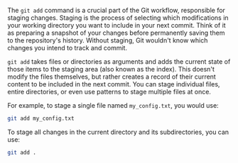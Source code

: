 The `git add` command is a crucial part of the Git workflow, responsible for staging changes. Staging is the process of selecting which modifications in your working directory you want to include in your next commit. Think of it as preparing a snapshot of your changes before permanently saving them to the repository's history. Without staging, Git wouldn't know which changes you intend to track and commit.

`git add` takes files or directories as arguments and adds the current state of those items to the staging area (also known as the index). This doesn't modify the files themselves, but rather creates a record of their current content to be included in the next commit. You can stage individual files, entire directories, or even use patterns to stage multiple files at once.

For example, to stage a single file named `my_config.txt`, you would use:

```bash
git add my_config.txt
```

To stage all changes in the current directory and its subdirectories, you can use:

```bash
git add .
```